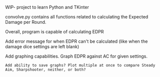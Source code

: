 WIP- project to learn Python and TKinter

convolve.py contains all functions related to calculating the Expected Damage per Round.

Overall, program is capable of calculating EDPR

  Add error message for when EDPR can't be calculated (like when the damage dice settings are left blank)

  Add graphing capabilities. Graph EDPR against AC for given settings.

    Add ability to save graphs? Plot multiple at once to compare Steady Aim, Sharpshooter, neither, or both?
